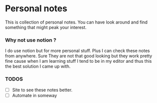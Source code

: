 # Personal notes

This is collection of personal notes. You can have look around and
find something that might peak your interest.

### Why not use notion ?
I do use notion but for more personal stuff. Plus I can check these notes from 
anywhere. Sure They are not that good looking but they work pretty fine cause 
when I am learning stuff I tend to be in my editor and thus this the best solution
I came up with. 


### TODOS
- [ ] Site to see these notes better.
- [ ] Automate in someway
